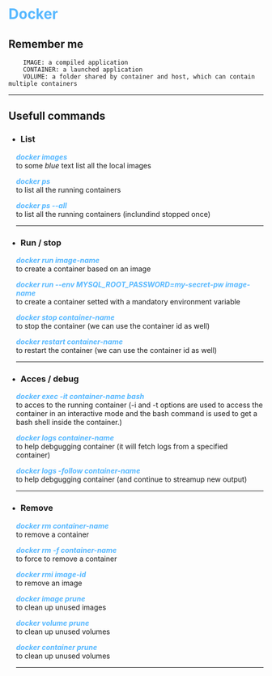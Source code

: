 # <span style="color:#57B8FF; font-weight: bold">Docker</span>

## Remember me

        IMAGE: a compiled application   
        CONTAINER: a launched application   
        VOLUME: a folder shared by container and host, which can contain multiple containers

---

## Usefull commands

- ### List

<div style="margin-left: 15px;">

<span style="color:#57B8FF; font-style: italic; font-weight: bold">docker images</span>  
to some *blue* text list all the local images

<span style="color:#57B8FF; font-style: italic; font-weight: bold">docker ps</span>     
to list all the running containers

<span style="color:#57B8FF; font-style: italic; font-weight: bold">docker ps --all</span>       
to list all the running containers (inclundind stopped once)

-----------

</div>

- ### Run / stop

<div style="margin-left: 15px;">

<span style="color:#57B8FF; font-style: italic; font-weight: bold">docker run image-name</span>         
to create a container based on an image

<span style="color:#57B8FF; font-style: italic; font-weight: bold">docker run --env MYSQL_ROOT_PASSWORD=my-secret-pw image-name</span>          
to create a container setted with a mandatory environment variable

<span style="color:#57B8FF; font-style: italic; font-weight: bold">docker stop container-name</span>    
to stop the container (we can use the container id as well)

<span style="color:#57B8FF; font-style: italic; font-weight: bold">docker restart container-name</span>    
to restart the container (we can use the container id as well)

-----------

</div>

- ### Acces / debug

<div style="margin-left: 15px;">

<span style="color:#57B8FF; font-style: italic; font-weight: bold">docker exec -it container-name bash</span>     
to acces to the running container (-i and -t options are used to access the container in an interactive mode and the bash command is used to get a bash shell inside the container.)

<span style="color:#57B8FF; font-style: italic; font-weight: bold">docker logs container-name</span>    
to help debgugging container (it will fetch logs from a specified container)

<span style="color:#57B8FF; font-style: italic; font-weight: bold">docker logs -follow container-name</span>    
to help debgugging container (and continue to streamup new output)

-----------

</div>

- ### Remove

<div style="margin-left: 15px;">

<span style="color:#57B8FF; font-style: italic; font-weight: bold">docker rm container-name</span>      
to remove a container

<span style="color:#57B8FF; font-style: italic; font-weight: bold">docker rm -f container-name</span>   
to force to remove a container

<span style="color:#57B8FF; font-style: italic; font-weight: bold">docker rmi image-id</span>   
to remove an image

<span style="color:#57B8FF; font-style: italic; font-weight: bold">docker image prune</span>    
to clean up unused images

<span style="color:#57B8FF; font-style: italic; font-weight: bold">docker volume prune</span>   
to clean up unused volumes

<span style="color:#57B8FF; font-style: italic; font-weight: bold">docker container prune</span>        
to clean up unused volumes

-----------

</div>
